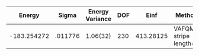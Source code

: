 | Energy      | Sigma   | Energy Variance | DOF | Einf      | Method                 | Data Repository                                              |
|-------------|---------|-----------------|-----|-----------|------------------------|--------------------------------------------------------------|
| -183.254272 | .011776 | 1.06(32)        | 230 | 413.28125 | VAFQMC stripe length=8 | git-scm.sissa.it:TurboLattice/HST_AAD/example/16x16/U8/stripel8doping1su8ppp/b1.3n/pbc |
